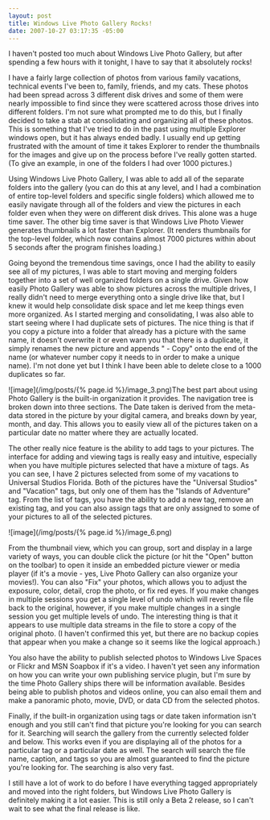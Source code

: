 ```yaml
---
layout: post
title: Windows Live Photo Gallery Rocks!
date: 2007-10-27 03:17:35 -05:00
---
```


I haven't posted too much about Windows Live Photo Gallery, but after spending a few hours with it tonight, I have to say that it absolutely rocks!

I have a fairly large collection of photos from various family vacations, technical events I've been to, family, friends, and my cats. These photos had been spread across 3 different disk drives and some of them were nearly impossible to find since they were scattered across those drives into different folders. I'm not sure what prompted me to do this, but I finally decided to take a stab at consolidating and organizing all of these photos. This is something that I've tried to do in the past using multiple Explorer windows open, but it has always ended badly. I usually end up getting frustrated with the amount of time it takes Explorer to render the thumbnails for the images and give up on the process before I've really gotten started. (To give an example, in one of the folders I had over 1000 pictures.)

Using Windows Live Photo Gallery, I was able to add all of the separate folders into the gallery (you can do this at any level, and I had a combination of entire top-level folders and specific single folders) which allowed me to easily navigate through all of the folders and view the pictures in each folder even when they were on different disk drives. This alone was a huge time saver. The other big time saver is that Windows Live Photo Viewer generates thumbnails a lot faster than Explorer. (It renders thumbnails for the top-level folder, which now contains almost 7000 pictures within about 5 seconds after the program finishes loading.)

Going beyond the tremendous time savings, once I had the ability to easily see all of my pictures, I was able to start moving and merging folders together into a set of well organized folders on a single drive. Given how easily Photo Gallery was able to show pictures across the multiple drives, I really didn't need to merge everything onto a single drive like that, but I knew it would help consolidate disk space and let me keep things even more organized. As I started merging and consolidating, I was also able to start seeing where I had duplicate sets of pictures. The nice thing is that if you copy a picture into a folder that already has a picture with the same name, it doesn't overwrite it or even warn you that there is a duplicate, it simply renames the new picture and appends " - Copy" onto the end of the name (or whatever number copy it needs to in order to make a unique name). I'm not done yet but I think I have been able to delete close to a 1000 duplicates so far.

![image](/img/posts/{% page.id %}/image_3.png)The best part about using Photo Gallery is the built-in organization it provides. The navigation tree is broken down into three sections. The Date taken is derived from the meta-data stored in the picture by your digital camera, and breaks down by year, month, and day. This allows you to easily view all of the pictures taken on a particular date no matter where they are actually located.

The other really nice feature is the ability to add tags to your pictures. The interface for adding and viewing tags is really easy and intuitive, especially when you have multiple pictures selected that have a mixture of tags. As you can see, I have 2 pictures selected from some of my vacations to Universal Studios Florida. Both of the pictures have the "Universal Studios" and "Vacation" tags, but only one of them has the "Islands of Adventure" tag. From the list of tags, you have the ability to add a new tag, remove an existing tag, and you can also assign tags that are only assigned to some of your pictures to all of the selected pictures.

![image](/img/posts/{% page.id %}/image_6.png)

From the thumbnail view, which you can group, sort and display in a large variety of ways, you can double click the picture (or hit the "Open" button on the toolbar) to open it inside an embedded picture viewer or media player (if it's a movie - yes, Live Photo Gallery can also organize your movies!). You can also "Fix" your photos, which allows you to adjust the exposure, color, detail, crop the photo, or fix red eyes. If you make changes in multiple sessions you get a single level of undo which will revert the file back to the original, however, if you make multiple changes in a single session you get multiple levels of undo. The interesting thing is that it appears to use multiple data streams in the file to store a copy of the original photo. (I haven't confirmed this yet, but there are no backup copies that appear when you make a change so it seems like the logical approach.)

You also have the ability to publish selected photos to Windows Live Spaces or Flickr and MSN Soapbox if it's a video. I haven't yet seen any information on how you can write your own publishing service plugin, but I'm sure by the time Photo Gallery ships there will be information available. Besides being able to publish photos and videos online, you can also email them and make a panoramic photo, movie, DVD, or data CD from the selected photos.

Finally, if the built-in organization using tags or date taken information isn't enough and you still can't find that picture you're looking for you can search for it. Searching will search the gallery from the currently selected folder and below. This works even if you are displaying all of the photos for a particular tag or a particular date as well. The search will search the file name, caption, and tags so you are almost guaranteed to find the picture you're looking for. The searching is also very fast.

I still have a lot of work to do before I have everything tagged appropriately and moved into the right folders, but Windows Live Photo Gallery is definitely making it a lot easier. This is still only a Beta 2 release, so I can't wait to see what the final release is like.
